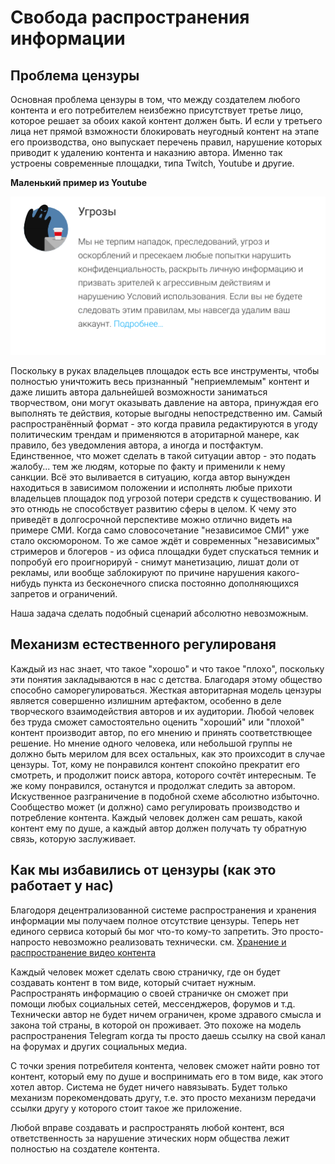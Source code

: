 # Свобода распространения информации
## Проблема цензуры

Основная проблема цензуры в том, что между создателем любого контента и его потребителем неизбежно присутствует третье лицо, которое решает за обоих какой контент должен быть. И если у третьего лица нет прямой взможности блокировать неугодный контент на этапе его производства, оно выпускает перечень правил, нарушение которых приводит к удалению контента и наказнию автора. Именно так устроены современные площадки, типа Twitch, Youtube и другие. 

**Маленький пример из Youtube**

![](images/threats.png)

Поскольку в руках владельцев площадок есть все инструменты, чтобы полностью уничтожить весь признанный "неприемлемым" контент и даже лишить автора дальнейшей возможности заниматься творчеством, они могут оказывать давление на автора, принуждая его выполнять те действия, которые выгодны непостредственно им. Самый распространённый формат - это когда правила редактируются в угоду политическим трендам и применяются в аторитарной манере, как правило, без уведомления автора, а иногда и постфактум. Единственное, что может сделать в такой ситуации автор - это подать жалобу... тем же людям, которые по факту и применили к нему санкции. Всё это выливается в ситуацию, когда автор вынужден находиться в зависимом положении и исполнять любые прихоти владельцев площадок под угрозой потери средств к существованию. И это отнюдь не способствует развитию сферы в целом. К чему это приведёт в долгосрочной перспективе можно отлично видеть на примере СМИ. Когда само словосочетание "независимое СМИ" уже стало оксюмороном. То же самое ждёт и современных "независимых" стримеров и блогеров - из офиса площадки будет спускаться темник и попробуй его проигнорируй - снимут манетизацию, лишат доли от рекламы, или вообще заблокируют по причине нарушения какого-нибудь пункта из бесконечного списка постоянно дополняющихся запретов и ограничений. 

Наша задача сделать подобный сценарий абсолютно невозможным.

## Механизм естественного регулированя 

Каждый из нас знает, что такое "хорошо" и что такое "плохо", поскольку эти понятия закладываются в нас с детства. Благодаря этому общество способно саморегулироваться. Жесткая авторитарная модель цензуры является совершенно излишним артефактом, особенно в деле творческого взаимодействия авторов и их аудитории. Любой человек без труда сможет самостоятельно оценить "хороший" или "плохой" контент производит автор, по его мнению и принять соответствющее решение. Но мнение одного человека, или небольшой группы не должно быть мерилом для всех остальных, как это проихсодит в случае цензуры. Тот, кому не понравился контент спокойно прекратит его смотреть, и продолжит поиск автора, которого сочтёт интересным. Те же кому понравился, останутся и продолжат следить за автором. Искуственное разграничение в подобной схеме абсолютно избыточно. Сообщество может (и должно) само регулировать производство и потребление контента. Каждый человек должен сам решать, какой контент ему по душе, а каждый автор должен получать ту обратную связь, которую заслуживает.

## Как мы избавились от цензуры (как это работает у нас)

Благодоря децентрализованной системе распространения и хранения информации мы получаем полное отсутствие цензуры. Теперь нет единого сервиса который бы мог что-то кому-то запретить. Это просто-напросто невозможно реализовать технически.  см. [Хранение и распространение видео контента](Storage_and_dissemination_of_information.md)

Каждый человек может сделать свою страничку, где он будет создавать контент в том виде, который считает нужным.  Распространять информацию о своей страничке он сможет при помощи любых социальных сетей, мессенджеров, форумов и т.д. Технически автор не будет ничем ограничен, кроме здравого смысла и закона той страны, в которой он проживает. Это похоже на модель распространения Telegram когда ты просто даешь ссылку на свой канал на форумах и других социальных медиа.

С точки зрения потребителя контента, человек сможет найти ровно тот контент, который ему по душе и воспринимать его в том виде, как этого хотел автор. Система не будет ничего навязывать.
Будет только механизм порекомендовать другу, т.е. это просто механизм передачи ссылки другу у которого стоит такое же приложение. 

Любой вправе создавать и распространять любой контент, вся ответственность за нарушение этических норм общества лежит полностью на создателе контента. 
